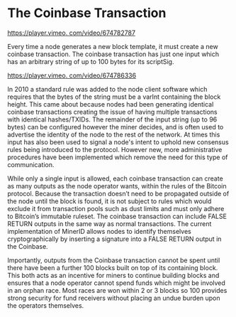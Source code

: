 # The Coinbase Transaction

[https://player.vimeo. com/video/674782787](https://player.vimeo.com/video/674782787)

Every time a node generates a new block template, it must create a new coinbase transaction. The coinbase transaction has just one input which has an arbitrary string of up to 100 bytes for its scriptSig.

[https://player.vimeo. com/video/674786336](https://player.vimeo.com/video/674786336?h=c2405b019d\&badge=0\&autopause=0\&player_id=0\&app_id=58479\&loop=1\&autoplay=1\&muted=1)

In 2010 a standard rule was added to the node client software which requires that the bytes of the string must be a varInt containing the block height. This came about because nodes had been generating identical coinbase transactions creating the issue of having multiple transactions with identical hashes/TXIDs. The remainder of the input string (up to 96 bytes) can be configured however the miner decides, and is often used to advertise the identity of the node to the rest of the network. At times this input has also been used to signal a node's intent to uphold new consensus rules being introduced to the protocol. However new, more administrative procedures have been implemented which remove the need for this type of communication.

While only a single input is allowed, each coinbase transaction can create as many outputs as the node operator wants, within the rules of the Bitcoin protocol. Because the transaction doesn’t need to be propagated outside of the node until the block is found, it is not subject to rules which would exclude it from transaction pools such as dust limits and must only adhere to Bitcoin’s immutable ruleset. The coinbase transaction can include FALSE RETURN outputs in the same way as normal transactions. The current implementation of MinerID allows nodes to identify themselves cryptographically by inserting a signature into a FALSE RETURN output in the Coinbase.

Importantly, outputs from the Coinbase transaction cannot be spent until there have been a further 100 blocks built on top of its containing block. This both acts as an incentive for miners to continue building blocks and ensures that a node operator cannot spend funds which might be involved in an orphan race. Most races are won within 2 or 3 blocks so 100 provides strong security for fund receivers without placing an undue burden upon the operators themselves.
